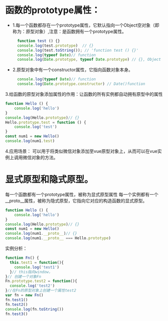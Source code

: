 # 函数的prototype属性：
  - 1.每一个函数都存在一个prototype属性，它默认指向一个Object空对象（即称为：原型对象）,注意：是函数拥有一个prototype属性。
    ```js
      function test () {}
      console.log(test.prototype)  // {}
      console.log(test.toString()); // 'function test () {}'
      console.log(typeof Date)// function
      console.log(Date.prototype, typeof Date.prototype) // {}, Object
    ```
  - 2.原型对象中有一个constructor属性，它指向函数对象本身。
    ```js
      console.log(typeof Date)// function
      console.log(Date.prototype.constructor) // Date()function
    ```
3.给函数的原型对象添加属性的作用：让函数的所有实例都自动拥有原型中的属性
```js
function Hello () {
    console.log('hello')
}
console.log(Hello.prototype)// {}
Hello.prototype.test = function () {
    console.log('test')
}
const num1 = new Hello()
console.log(num1.test)
```
4.应用场景：
可以用于将类似微信对象添加至vue原型对象上，从而可以在vue实例上调用微信对象的方法。
# 显式原型和隐式原型。
每一个函数都有一个prototype属性，被称为显式原型属性
每一个实例都有一个__proto__属性，被称为隐式原型，它指向它对应的构造函数的显式原型。
```js
function Hello () {
    console.log('hello')
}
console.log(Hello.prototype)// {}
const num1 = new Hello()
console.log(num1.__proto__)// {}
console.log(num1.__proto__ === Hello.prototype)
```
实例分析：
```js
function Fn() {
  this.test1 = function(){
    console.log('test1')
  }// this指向window，
}// 创建一个对象Fn
Fn.prototype.test2 = function(){
  console.log('test2')
}//在Fn的原型对象上创建一个属性test2
var fn = new Fn()
fn.test1()
fn.test2()
console.log(fn.toString())
fn.test3()
```